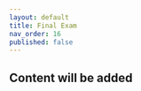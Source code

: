 ```yaml
---
layout: default
title: Final Exam     
nav_order: 16
published: false
---
```


## Content will be added 